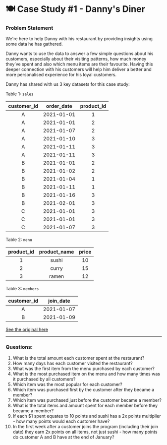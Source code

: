 # 🍽️ Case Study #1 - Danny's Diner

### Problem Statement

We're here to help Danny with his restaurant by providing insights using some data he has gathered.

Danny wants to use the data to answer a few simple questions about his customers, especially about their visiting patterns, how much money they’ve spent and also which menu items are their favourite. Having this deeper connection with his customers will help him deliver a better and more personalised experience for his loyal customers.

Danny has shared with us 3 key datasets for this case study:

Table 1: `sales`

| customer_id | order_date | product_id |
|:-----------:|:----------:|:----------:|
| A           | 2021-01-01 | 1          |
| A           | 2021-01-01 | 2          |
| A           | 2021-01-07 | 2          |
| A           | 2021-01-10 | 3          |
| A           | 2021-01-11 | 3          |
| A           | 2021-01-11 | 3          |
| B           | 2021-01-01 | 2          |
| B           | 2021-01-02 | 2          |
| B           | 2021-01-04 | 1          |
| B           | 2021-01-11 | 1          |
| B           | 2021-01-16 | 3          |
| B           | 2021-02-01 | 3          |
| C           | 2021-01-01 | 3          |
| C           | 2021-01-01 | 3          |
| C           | 2021-01-07 | 3          |

Table 2: `menu`

| product_id | product_name | price |
|:----------:|:------------:|:-----:|
| 1          | sushi        | 10    |
| 2          | curry        | 15    |
| 3          | ramen        | 12    |

Table 3: `members`

| customer_id |  join_date |
|:-----------:|:----------:|
| A           | 2021-01-07 |
| B           | 2021-01-09 |


[See the original here](https://8weeksqlchallenge.com/case-study-1/)

----

### Questions:
1. What is the total amount each customer spent at the restaurant?
2. How many days has each customer visited the restaurant?
3. What was the first item from the menu purchased by each customer?
4. What is the most purchased item on the menu and how many times was it purchased by all customers?
5. Which item was the most popular for each customer?
6. Which item was purchased first by the customer after they became a member?
7. Which item was purchased just before the customer became a member?
8. What is the total items and amount spent for each member before they became a member?
9. If each $1 spent equates to 10 points and sushi has a 2x points multiplier - how many points would each customer have?
10. In the first week after a customer joins the program (including their join date) they earn 2x points on all items, not just sushi - how many points do customer A and B have at the end of January?
